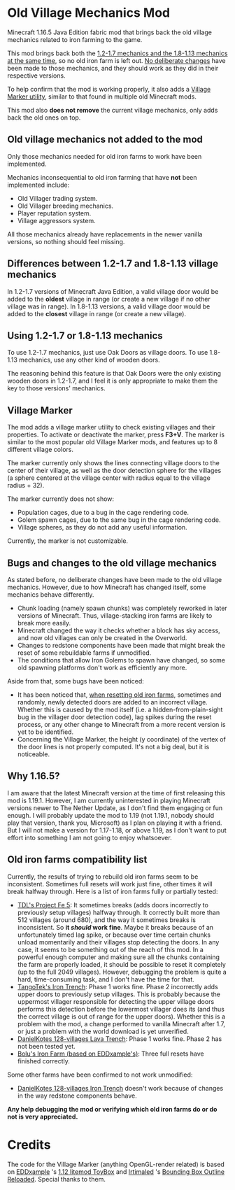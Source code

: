 # Old Village Mechanics Mod

Minecraft 1.16.5 Java Edition fabric mod that brings back the old village mechanics related to iron
farming to the game.

This mod brings back both the
[1.2-1.7 mechanics and the 1.8-1.13 mechanics at the same time](#using-12-17-or-18-113-mechanics),
so no old iron farm is left out. [No deliberate changes](#bugs-and-changes-to-the-old-village-mechanics)
have been made to those mechanics, and they should work as they did in their respective versions.

To help confirm that the mod is working properly, it also adds a [Village Marker utility](#village-marker),
similar to that found in multiple old Minecraft mods.

This mod also **does not remove** the current village mechanics, only adds back the old ones on top.

## Old village mechanics not added to the mod

Only those mechanics needed for old iron farms to work have been implemented.

Mechanics inconsequential to old iron farming that have **not** been implemented include:
 - Old Villager trading system.
 - Old Villager breeding mechanics.
 - Player reputation system.
 - Village aggressors system.

All those mechanics already have replacements in the newer vanilla versions, so nothing
should feel missing.

## Differences between 1.2-1.7 and 1.8-1.13 village mechanics

In 1.2-1.7 versions of Minecraft Java Edition, a valid village door would be added to the **oldest**
village in range (or create a new village if no other village was in range). In 1.8-1.13 versions,
a valid village door would be added to the **closest** village in range (or create a new village).

## Using 1.2-1.7 or 1.8-1.13 mechanics

To use 1.2-1.7 mechanics, just use Oak Doors as village doors. To use 1.8-1.13 mechanics, use
any other kind of wooden doors.

The reasoning behind this feature is that Oak Doors were the only existing wooden doors in
1.2-1.7, and I feel it is only appropriate to make them the key to those versions' mechanics.

## Village Marker

The mod adds a village marker utility to check existing villages and their properties.
To activate or deactivate the marker, press **F3+V**. The marker is similar to the most popular
old Village Marker mods, and features up to 8 different village colors.

The marker currently only shows the lines connecting village doors to the center of their
village, as well as the door detection sphere for the villages (a sphere centered at the village
center with radius equal to the village radius + 32).

The marker currently does not show:
 - Population cages, due to a bug in the cage rendering code.
 - Golem spawn cages, due to the same bug in the cage rendering code.
 - Village spheres, as they do not add any useful information.

Currently, the marker is not customizable.

## Bugs and changes to the old village mechanics

As stated before, no deliberate changes have been made to the old village mechanics. However, due
to how Minecraft has changed itself, some mechanics behave differently.
 - Chunk loading (namely spawn chunks) was completely reworked in later versions of Minecraft. Thus, village-stacking iron farms are likely to break more easily.
 - Minecraft changed the way it checks whether a block has sky access, and now old villages can only be created in the Overworld.
 - Changes to redstone components have been made that might break the reset of some rebuildable farms if unmodified.
 - The conditions that allow Iron Golems to spawn have changed, so some old spawning platforms don't work as efficiently any more.

Aside from that, some bugs have been noticed:
 - It has been noticed that, [when resetting old iron farms](#old-iron-farms-compatibility-list), sometimes and randomly, newly detected doors are added to an incorrect village. Whether this is caused by the mod itself (i.e. a hidden-from-plain-sight bug in the villager door detection code), lag spikes during the reset process, or any other change to Minecraft from a more recent version is yet to be identified.
 - Concerning the Village Marker, the height (y coordinate) of the vertex of the door lines is not properly computed. It's not a big deal, but it is noticeable.

## Why 1.16.5?

I am aware that the latest Minecraft version at the time of first releasing this mod is 1.19.1.
However, I am currently uninterested in playing Minecraft versions newer to The Nether Update, as I don't find them
engaging or fun enough. I will probably update the mod to 1.19 (not 1.19.1, nobody should play that version,
thank you, Microsoft) as I plan on playing it with a friend. But I will not make a version for 1.17-1.18, or above
1.19, as I don't want to put effort into something I am not going to enjoy whatsoever.

## Old iron farms compatibility list

Currently, the results of trying to rebuild old iron farms seem to be inconsistent. Sometimes full resets
will work just fine, other times it will break halfway through. Here is a list of iron farms fully or
partially tested:
 - [TDL's Project Fe 5](https://youtu.be/kHe6AS23AHw): It sometimes breaks (adds doors incorrectly to previously setup villages) halfway through. It correctly built more than 512 villages (around 680), and the way it sometimes breaks is inconsistent. So **it _should_ work fine**. Maybe it breaks because of an unfortunately timed lag spike, or because over time certain chunks unload momentarily and their villages stop detecting the doors. In any case, it seems to be something out of the reach of this mod. In a powerful enough computer and making sure all the chunks containing the farm are properly loaded, it should be possible to reset it completely (up to the full 2049 villages). However, debugging the problem is quite a hard, time-consuming task, and I don't have the time for that. 
 - [TangoTek's Iron Trench](https://youtu.be/YFaCNsuD01k): Phase 1 works fine. Phase 2 incorrectly adds upper doors to previously setup villages. This is probably because the uppermost villager responsible for detecting the upper village doors performs this detection before the lowermost villager does its (and thus the correct village is out of range for the upper doors). Whether this is a problem with the mod, a change performed to vanilla Minecraft after 1.7, or just a problem with the world download is yet unverified. 
 - [DanielKotes 128-villages Lava Trench](https://youtu.be/j2WjrFoclKI): Phase 1 works fine. Phase 2 has not been tested yet.
 - [Bolu's Iron Farm (based on EDDxample's)](https://youtu.be/UtMBVGGpqZc): Three full resets have finished correctly.

Some other farms have been confirmed to not work unmodified:
 - [DanielKotes 128-villages Iron Trench](https://youtu.be/rX8JHL_Nu78) doesn't work because of changes in the way redstone components behave.

**Any help debugging the mod or verifying which old iron farms do or do not is very appreciated.** 

# Credits

The code for the Village Marker (anything OpenGL-render related) is based on
[EDDxample](https://github.com/EDDxample) 's [1.12 litemod ToyBox](https://github.com/EDDxample/MC-ToyBox-litemod)
and [Irtimaled](https://github.com/irtimaled) 's
[Bounding Box Outline Reloaded](https://github.com/irtimaled/BoundingBoxOutlineReloaded). Special thanks to them.
